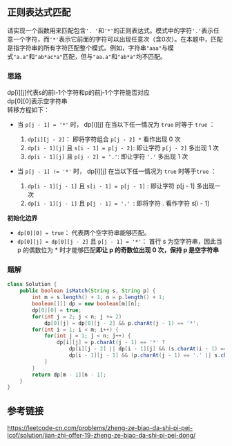 ## 正则表达式匹配
 请实现一个函数用来匹配包含`'. '`和`'*'`的正则表达式。模式中的字符`'.'`表示任意一个字符，而`'*'`表示它前面的字符可以出现任意次（含0次）。在本题中，匹配是指字符串的所有字符匹配整个模式。例如，字符串`"aaa"`与模式`"a.a"`和`"ab*ac*a"`匹配，但与`"aa.a"`和`"ab*a"`均不匹配。

### 思路
 dp[i][j]代表s的前i-1个字符和p的前j-1个字符能否对应  
 dp[0][0]表示空字符串  
 转移方程如下：  
 * 当 `p[j - 1] = '*'` 时， dp[i][j] 在当以下任一情况为 `true` 时等于 `true` ：

    1. `dp[i][j - 2]`： 即将字符组合 `p[j - 2] *` 看作出现 0 次
    2. `dp[i - 1][j]` 且 `s[i - 1] = p[j - 2]`: 即让字符 `p[j - 2]` 多出现 1 次
    3. `dp[i - 1][j]` 且 `p[j - 2] = '.'`: 即让字符 `'.'` 多出现 1 次
* 当 `p[j - 1] != '*'` 时， dp[i][j] 在当以下任一情况为 `true` 时等于`true` ：

    1. `dp[i - 1][j - 1]` 且 `s[i - 1] = p[j - 1]` : 即让字符 p[j - 1] 多出现一次
    2. `dp[i - 1][j - 1]` 且 `p[j - 1] = '.' `: 即将字符 . 看作字符 s[i - 1]  


**初始化边界**  
* `dp[0][0] = true`： 代表两个空字符串能够匹配。
* `dp[0][j] = dp[0][j - 2]` 且 `p[j - 1] = '*'`： 首行 s 为空字符串，因此当 p 的偶数位为 * 时才能够匹配**即让 p 的奇数位出现 0 次，保持 p 是空字符串**

### 题解
```java
class Solution {
    public boolean isMatch(String s, String p) {
        int m = s.length() + 1, n = p.length() + 1;
        boolean[][] dp = new boolean[m][n];
        dp[0][0] = true;
        for(int j = 2; j < n; j += 2)
            dp[0][j] = dp[0][j - 2] && p.charAt(j - 1) == '*';
        for(int i = 1; i < m; i++) {
            for(int j = 1; j < n; j++) {
                dp[i][j] = p.charAt(j - 1) == '*' ?
                    dp[i][j - 2] || dp[i - 1][j] && (s.charAt(i - 1) == p.charAt(j - 2) || p.charAt(j - 2) == '.') :
                    dp[i - 1][j - 1] && (p.charAt(j - 1) == '.' || s.charAt(i - 1) == p.charAt(j - 1));
            }
        }
        return dp[m - 1][n - 1];
    }
}

```
## 参考链接
https://leetcode-cn.com/problems/zheng-ze-biao-da-shi-pi-pei-lcof/solution/jian-zhi-offer-19-zheng-ze-biao-da-shi-pi-pei-dong/